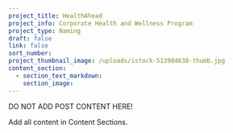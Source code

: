 ```yaml
---
project_title: HealthAhead
project_info: Corporate Health and Wellness Program
project_type: Naming
draft: false
link: false
sort_number:
project_thumbnail_image: /uploads/istock-513984638-thumb.jpg
content_section:
  - section_text_markdown:
    section_image:
---
```



DO NOT ADD POST CONTENT HERE!

Add all content in Content Sections.
